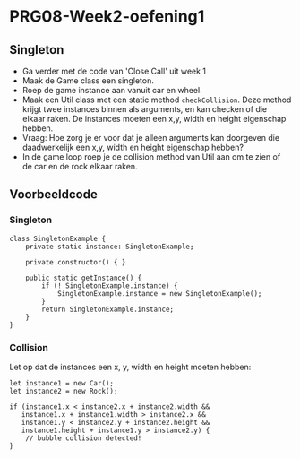 # PRG08-Week2-oefening1

## Singleton

- Ga verder met de code van 'Close Call' uit week 1
- Maak de Game class een singleton.
- Roep de game instance aan vanuit car en wheel.
- Maak een Util class met een static method `checkCollision`. Deze method krijgt twee instances binnen als arguments, en kan checken of die elkaar raken. De instances moeten een x,y, width en height eigenschap hebben.
- Vraag: Hoe zorg je er voor dat je alleen arguments kan doorgeven die daadwerkelijk een x,y, width en height eigenschap hebben?
- In de game loop roep je de collision method van Util aan om te zien of de car en de rock elkaar raken.

## Voorbeeldcode

### Singleton

```
class SingletonExample {
    private static instance: SingletonExample;

    private constructor() { }

    public static getInstance() {
        if (! SingletonExample.instance) {
            SingletonExample.instance = new SingletonExample();
        }
        return SingletonExample.instance;
    }
}
```

### Collision 

Let op dat de instances een x, y, width en height moeten hebben:

```
let instance1 = new Car();
let instance2 = new Rock();

if (instance1.x < instance2.x + instance2.width &&
   instance1.x + instance1.width > instance2.x &&
   instance1.y < instance2.y + instance2.height &&
   instance1.height + instance1.y > instance2.y) {
    // bubble collision detected!
}
```
